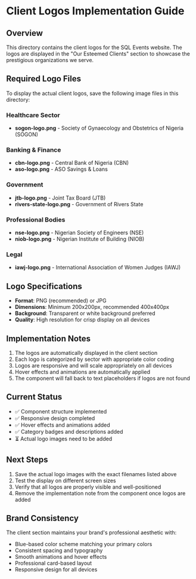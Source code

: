 # Client Logos Implementation Guide

## Overview

This directory contains the client logos for the SQL Events website. The logos are displayed in the "Our Esteemed Clients" section to showcase the prestigious organizations we serve.

## Required Logo Files

To display the actual client logos, save the following image files in this directory:

### Healthcare Sector

- **sogon-logo.png** - Society of Gynaecology and Obstetrics of Nigeria (SOGON)

### Banking & Finance

- **cbn-logo.png** - Central Bank of Nigeria (CBN)
- **aso-logo.png** - ASO Savings & Loans

### Government

- **jtb-logo.png** - Joint Tax Board (JTB)
- **rivers-state-logo.png** - Government of Rivers State

### Professional Bodies

- **nse-logo.png** - Nigerian Society of Engineers (NSE)
- **niob-logo.png** - Nigerian Institute of Building (NIOB)

### Legal

- **iawj-logo.png** - International Association of Women Judges (IAWJ)

## Logo Specifications

- **Format**: PNG (recommended) or JPG
- **Dimensions**: Minimum 200x200px, recommended 400x400px
- **Background**: Transparent or white background preferred
- **Quality**: High resolution for crisp display on all devices

## Implementation Notes

1. The logos are automatically displayed in the client section
2. Each logo is categorized by sector with appropriate color coding
3. Logos are responsive and will scale appropriately on all devices
4. Hover effects and animations are automatically applied
5. The component will fall back to text placeholders if logos are not found

## Current Status

- ✅ Component structure implemented
- ✅ Responsive design completed
- ✅ Hover effects and animations added
- ✅ Category badges and descriptions added
- ⏳ Actual logo images need to be added

## Next Steps

1. Save the actual logo images with the exact filenames listed above
2. Test the display on different screen sizes
3. Verify that all logos are properly visible and well-positioned
4. Remove the implementation note from the component once logos are added

## Brand Consistency

The client section maintains your brand's professional aesthetic with:

- Blue-based color scheme matching your primary colors
- Consistent spacing and typography
- Smooth animations and hover effects
- Professional card-based layout
- Responsive design for all devices
